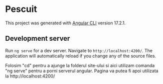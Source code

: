 # Pescuit

This project was generated with [Angular CLI](https://github.com/angular/angular-cli) version 17.2.1.

## Development server

Run `ng serve` for a dev server. Navigate to `http://localhost:4200/`. The application will automatically reload if you change any of the source files.

Folosim "cd" pentru a ajunge la folderul site-ului si aici utilizam comanda "ng serve" pentru a porni serverul angular.
Pagina va putea fi apoi utilizata la http://localhost:4200/
